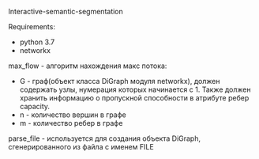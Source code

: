 Interactive-semantic-segmentation

Requirements:
- python 3.7
- networkx

max_flow - алгоритм нахождения макс потока:
- G - граф(объект класса DiGraph модуля networkx), 
должен содержать узлы, нумерация которых начинается с 1. 
Также должен хранить информацию о пропускной способности 
в атрибуте ребер capacity.
- n - количество вершин в графе
- m - количество ребер в графе

parse_file - используется для создания объекта DiGraph, сгенерированного из файла с именем FILE
